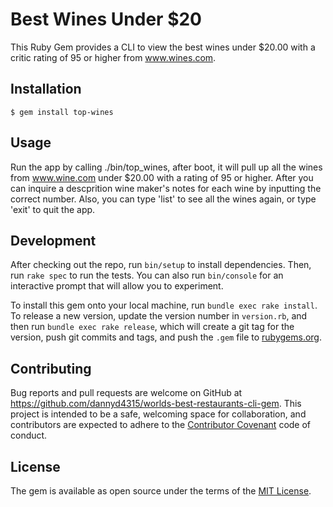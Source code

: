 # Best Wines Under $20

This Ruby Gem provides a CLI to view the best wines under $20.00 with a critic rating of 95 or higher from www.wines.com.

## Installation

    $ gem install top-wines

## Usage

Run the app by calling ./bin/top_wines, after boot, it will pull up all the wines from www.wine.com under $20.00 with a rating of 95    or higher. After you can inquire a descprition wine maker's notes for each wine by inputting the correct number. Also, you can type     'list' to see all the wines again, or type 'exit' to quit the app.

## Development

After checking out the repo, run `bin/setup` to install dependencies. Then, run `rake spec` to run the tests. You can also run `bin/console` for an interactive prompt that will allow you to experiment.

To install this gem onto your local machine, run `bundle exec rake install`. To release a new version, update the version number in `version.rb`, and then run `bundle exec rake release`, which will create a git tag for the version, push git commits and tags, and push the `.gem` file to [rubygems.org](https://rubygems.org).

## Contributing

Bug reports and pull requests are welcome on GitHub at https://github.com/dannyd4315/worlds-best-restaurants-cli-gem. This project is intended to be a safe, welcoming space for collaboration, and contributors are expected to adhere to the [Contributor Covenant](contributor-covenant.org) code of conduct.


## License

The gem is available as open source under the terms of the [MIT License](http://opensource.org/licenses/MIT).
